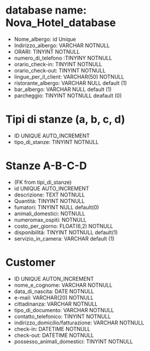 <!-- Istruzioni:
Provare a strutturare il seguente database che modellizza un hotel: Ci sono varie stanze, ognuna con le proprie caratteristiche. Le diverse stanze vengono prenotate per periodi di tempo, da ospiti. Ad ogni prenotazione devono essere associati tutti gli ospiti della stanza.
Nella repo mettete sia il file del diagramma che il file esportato come immagine. -->

<!-- database -->
# database name: Nova_Hotel_database
- Nome_albergo: id Unique
- Indirizzo_albergo: VARCHAR NOTNULL
- ORARI: TINYINT NOTNULL
- numero_di_telefono :TINYINY NOTNULL
- orario_check-in: TINYINT NOTNULL
- orario_check-out: TINYINT NOTNULL
- lingue_per_il_client: VARCHAR(50) NOTNULL
- ristorante_albergo: VARCHAR NULL default (1)
- bar_albergo: VARCHAR NULL default (1)
- parcheggio: TINYINT NOTNULL deafault (0)

# Tipi di stanze (a, b, c, d)
- ID UNIQUE AUTO_INCREMENT
- tipo_di_stanze: TINYINT NOTNULL

# Stanze A-B-C-D
- (FK from tipi_di_stanze)
- id UNIQUE AUTO_INCREMENT
- descrizione: TEXT NOTNULL
- Quantità: TINYINT NOTNULL
- fumatori: TINYINT NULL default(0)
- animali_domestici: NOTNULL 
- numeromax_ospiti: NOTNULL
- costo_per_giorno: FLOAT(6,2) NOTNULL
- disponibilità: TINYINT NOTNULL default(1)
- servizio_in_camera: VARCHAR default (1)

# Customer
- ID UNIQUE AUTON_INCREMENT
- nome_e_cognome: VARCHAR NOTNULL
- data_di_nascita: DATE NOTNULL
- e-mail: VARCHAR(20) NOTNULL
- cittadinanza: VARCHAR NOTNULL
- tipo_di_documento: VARCHAR NOTNULL
- contatto_telefonico: TINYINT NOTNULL
- indirizzo_domicilio/fatturazione: VARCHAR NOTNULL
- check-in: DATETIME NOTNULL
- check-out: DATETIME NOTNULL
- possesso_animali_domestici: TINYINT NOTNULL

<!-- /database -->

